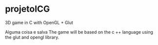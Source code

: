 # projetoICG
3D game in C with OpenGL + Glut   

Alguma coisa e salva
The game will be based on the c ++ language using the glut and opengl library.
